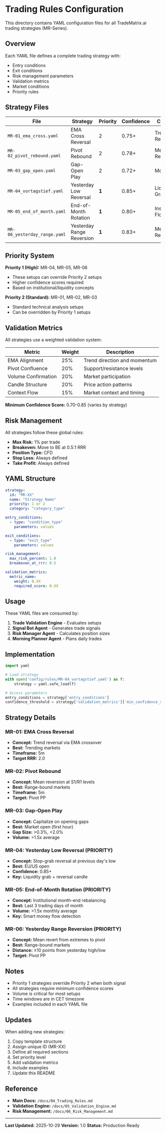 # Trading Rules Configuration

This directory contains YAML configuration files for all TradeMatrix.ai trading strategies (MR-Series).

## Overview

Each YAML file defines a complete trading strategy with:
- Entry conditions
- Exit conditions
- Risk management parameters
- Validation metrics
- Market conditions
- Priority rules

## Strategy Files

| File | Strategy | Priority | Confidence | Category |
|------|----------|----------|------------|----------|
| `MR-01_ema_cross.yaml` | EMA Cross Reversal | 2 | 0.75+ | Trend Reversal |
| `MR-02_pivot_rebound.yaml` | Pivot Rebound | 2 | 0.78+ | Mean Reversion |
| `MR-03_gap_open.yaml` | Gap-Open Play | 2 | 0.72+ | Momentum |
| `MR-04_vortagstief.yaml` | Yesterday Low Reversal | **1** | 0.85+ | Liquidity Grab |
| `MR-05_end_of_month.yaml` | End-of-Month Rotation | **1** | 0.80+ | Institutional Flow |
| `MR-06_yesterday_range.yaml` | Yesterday Range Reversion | **1** | 0.83+ | Mean Reversion |

## Priority System

**Priority 1 (High):** MR-04, MR-05, MR-06
- These setups can override Priority 2 setups
- Higher confidence scores required
- Based on institutional/liquidity concepts

**Priority 2 (Standard):** MR-01, MR-02, MR-03
- Standard technical analysis setups
- Can be overridden by Priority 1 setups

## Validation Metrics

All strategies use a weighted validation system:

| Metric | Weight | Description |
|--------|--------|-------------|
| EMA Alignment | 25% | Trend direction and momentum |
| Pivot Confluence | 20% | Support/resistance levels |
| Volume Confirmation | 20% | Market participation |
| Candle Structure | 20% | Price action patterns |
| Context Flow | 15% | Market context and timing |

**Minimum Confidence Score:** 0.70-0.85 (varies by strategy)

## Risk Management

All strategies follow these global rules:
- **Max Risk:** 1% per trade
- **Breakeven:** Move to BE at 0.5:1 RRR
- **Position Type:** CFD
- **Stop Loss:** Always defined
- **Take Profit:** Always defined

## YAML Structure

```yaml
strategy:
  id: "MR-XX"
  name: "Strategy Name"
  priority: 1 or 2
  category: "category_type"

entry_conditions:
  - type: "condition_type"
    parameters: values

exit_conditions:
  - type: "exit_type"
    parameters: values

risk_management:
  max_risk_percent: 1.0
  breakeven_at_rrr: 0.5

validation_metrics:
  metric_name:
    weight: 0.XX
    required_score: 0.XX
```

## Usage

These YAML files are consumed by:
1. **Trade Validation Engine** - Evaluates setups
2. **Signal Bot Agent** - Generates trade signals
3. **Risk Manager Agent** - Calculates position sizes
4. **Morning Planner Agent** - Plans daily trades

## Implementation

```python
import yaml

# Load strategy
with open('config/rules/MR-04_vortagstief.yaml') as f:
    strategy = yaml.safe_load(f)

# Access parameters
entry_conditions = strategy['entry_conditions']
confidence_threshold = strategy['validation_metrics']['min_confidence_score']
```

## Strategy Details

### MR-01: EMA Cross Reversal
- **Concept:** Trend reversal via EMA crossover
- **Best:** Trending markets
- **Timeframe:** 5m
- **Target RRR:** 2.0

### MR-02: Pivot Rebound
- **Concept:** Mean reversion at S1/R1 levels
- **Best:** Range-bound markets
- **Timeframe:** 5m
- **Target:** Pivot PP

### MR-03: Gap-Open Play
- **Concept:** Capitalize on opening gaps
- **Best:** Market open (first hour)
- **Gap Size:** >0.3%, <2.0%
- **Volume:** >1.5x average

### MR-04: Yesterday Low Reversal (PRIORITY)
- **Concept:** Stop-grab reversal at previous day's low
- **Best:** EU/US open
- **Confidence:** 0.85+
- **Key:** Liquidity grab + reversal candle

### MR-05: End-of-Month Rotation (PRIORITY)
- **Concept:** Institutional month-end rebalancing
- **Best:** Last 3 trading days of month
- **Volume:** >1.5x monthly average
- **Key:** Smart money flow detection

### MR-06: Yesterday Range Reversion (PRIORITY)
- **Concept:** Mean revert from extremes to pivot
- **Best:** Range-bound markets
- **Distance:** ±10 points from yesterday high/low
- **Target:** Pivot PP

## Notes

- Priority 1 strategies override Priority 2 when both signal
- All strategies require minimum confidence scores
- Volume is critical for most setups
- Time windows are in CET timezone
- Examples included in each YAML file

## Updates

When adding new strategies:
1. Copy template structure
2. Assign unique ID (MR-XX)
3. Define all required sections
4. Set priority level
5. Add validation metrics
6. Include examples
7. Update this README

## Reference

- **Main Docs:** `/docs/04_Trading_Rules.md`
- **Validation Engine:** `/docs/05_Validation_Engine.md`
- **Risk Management:** `/docs/06_Risk_Management.md`

---

**Last Updated:** 2025-10-29
**Version:** 1.0
**Status:** Production Ready
